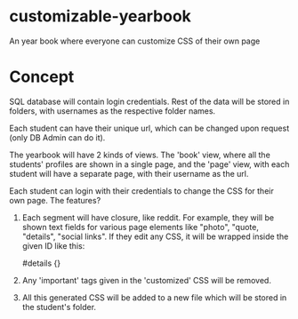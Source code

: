 # customizable-yearbook
An year book where everyone can customize CSS of their own page

# Concept

SQL database will contain login credentials. Rest of the data will be stored in folders, with usernames as the respective folder names.


Each student can have their unique url, which can be changed upon request (only DB Admin can do it).


The yearbook will have 2 kinds of views. The 'book' view, where all the students' profiles are shown in a single page, and the 'page' view, with each student will have a separate page, with their username as the url.


Each student can login with their credentials to change the CSS for their own page. The features?

1. Each segment will have closure, like reddit. For example, they will be shown text fields for various page elements like "photo", "quote, "details", "social links". If they edit any CSS, it will be wrapped inside the given ID like this:

    &#35;details {}

2. Any 'important' tags given in the 'customized' CSS will be removed.

3. All this generated CSS will be added to a new file which will be stored in the student's folder. 
